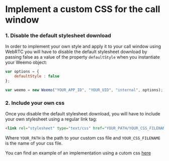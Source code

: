 # Implement a custom CSS for the call window

### 1. Disable the default stylesheet download
In order to implement your own style and apply it to your call window using WebRTC you will have to disable the default stylesheet download by passing false as a value of the property ```defaultStyle``` when you instantiate your Weemo object:

```JavaScript
var options = {
    defaultStyle : false
};

var weemo = new Weemo("YOUR_APP_ID", "YOUR_UID", "internal", options);
```

### 2. Include your own css 

Once you disable the default stylesheet download, you will have to include your own stylesheet using a regular link tag:

```html
<link rel="stylesheet" type="text/css" href="YOUR_PATH/YOUR_CSS_FILENAME.css">
```
Where ```YOUR_PATH``` is the path to your custom css file and ```YOUR_CSS_FILENAME``` is the name of your css file.

You can find an example of an implementation using a cutom css [here](https://github.com/weemo/Weemo.js_beta/tree/master/examples/Call%201to1%20WD%20and%20WebRTC%20-%20Drag%20%26%20Drop%20-%20Custom%20Style)
